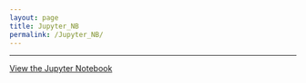 ```yaml
---
layout: page
title: Jupyter_NB
permalink: /Jupyter_NB/
---
```

---
[View the Jupyter Notebook](2023-08-21-Jupyter_NB%20copy.ipynb) 






